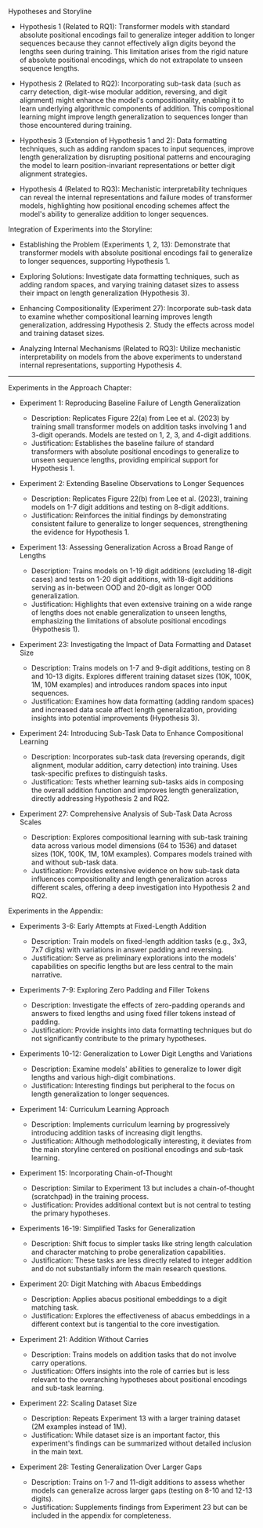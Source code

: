 Hypotheses and Storyline

- Hypothesis 1 (Related to RQ1): Transformer models with standard absolute positional encodings fail to generalize integer addition to longer sequences because they cannot effectively align digits beyond the lengths seen during training. This limitation arises from the rigid nature of absolute positional encodings, which do not extrapolate to unseen sequence lengths.

- Hypothesis 2 (Related to RQ2): Incorporating sub-task data (such as carry detection, digit-wise modular addition, reversing, and digit alignment) might enhance the model's compositionality, enabling it to learn underlying algorithmic components of addition. This compositional learning might improve length generalization to sequences longer than those encountered during training.

- Hypothesis 3 (Extension of Hypothesis 1 and 2): Data formatting techniques, such as adding random spaces to input sequences, improve length generalization by disrupting positional patterns and encouraging the model to learn position-invariant representations or better digit alignment strategies.

- Hypothesis 4 (Related to RQ3): Mechanistic interpretability techniques can reveal the internal representations and failure modes of transformer models, highlighting how positional encoding schemes affect the model's ability to generalize addition to longer sequences.

Integration of Experiments into the Storyline:

- Establishing the Problem (Experiments 1, 2, 13): Demonstrate that transformer models with absolute positional encodings fail to generalize to longer sequences, supporting Hypothesis 1.

- Exploring Solutions: Investigate data formatting techniques, such as adding random spaces, and varying training dataset sizes to assess their impact on length generalization (Hypothesis 3).

- Enhancing Compositionality (Experiment 27): Incorporate sub-task data to examine whether compositional learning improves length generalization, addressing Hypothesis 2. Study the effects across model and training dataset sizes.

- Analyzing Internal Mechanisms (Related to RQ3): Utilize mechanistic interpretability on models from the above experiments to understand internal representations, supporting Hypothesis 4.

---

Experiments in the Approach Chapter:

- Experiment 1: Reproducing Baseline Failure of Length Generalization
   - Description: Replicates Figure 22(a) from Lee et al. (2023) by training small transformer models on addition tasks involving 1 and 3-digit operands. Models are tested on 1, 2, 3, and 4-digit additions.
   - Justification: Establishes the baseline failure of standard transformers with absolute positional encodings to generalize to unseen sequence lengths, providing empirical support for Hypothesis 1.

- Experiment 2: Extending Baseline Observations to Longer Sequences
   - Description: Replicates Figure 22(b) from Lee et al. (2023), training models on 1-7 digit additions and testing on 8-digit additions.
   - Justification: Reinforces the initial findings by demonstrating consistent failure to generalize to longer sequences, strengthening the evidence for Hypothesis 1.

- Experiment 13: Assessing Generalization Across a Broad Range of Lengths
   - Description: Trains models on 1-19 digit additions (excluding 18-digit cases) and tests on 1-20 digit additions, with 18-digit additions serving as in-between OOD and 20-digit as longer OOD generalization.
   - Justification: Highlights that even extensive training on a wide range of lengths does not enable generalization to unseen lengths, emphasizing the limitations of absolute positional encodings (Hypothesis 1).

- Experiment 23: Investigating the Impact of Data Formatting and Dataset Size
   - Description: Trains models on 1-7 and 9-digit additions, testing on 8 and 10-13 digits. Explores different training dataset sizes (10K, 100K, 1M, 10M examples) and introduces random spaces into input sequences.
   - Justification: Examines how data formatting (adding random spaces) and increased data scale affect length generalization, providing insights into potential improvements (Hypothesis 3).

- Experiment 24: Introducing Sub-Task Data to Enhance Compositional Learning
   - Description: Incorporates sub-task data (reversing operands, digit alignment, modular addition, carry detection) into training. Uses task-specific prefixes to distinguish tasks.
   - Justification: Tests whether learning sub-tasks aids in composing the overall addition function and improves length generalization, directly addressing Hypothesis 2 and RQ2.

- Experiment 27: Comprehensive Analysis of Sub-Task Data Across Scales
   - Description: Explores compositional learning with sub-task training data across various model dimensions (64 to 1536) and dataset sizes (10K, 100K, 1M, 10M examples). Compares models trained with and without sub-task data.
   - Justification: Provides extensive evidence on how sub-task data influences compositionality and length generalization across different scales, offering a deep investigation into Hypothesis 2 and RQ2.

Experiments in the Appendix:

- Experiments 3-6: Early Attempts at Fixed-Length Addition
   - Description: Train models on fixed-length addition tasks (e.g., 3x3, 7x7 digits) with variations in answer padding and reversing.
   - Justification: Serve as preliminary explorations into the models' capabilities on specific lengths but are less central to the main narrative.

- Experiments 7-9: Exploring Zero Padding and Filler Tokens
   - Description: Investigate the effects of zero-padding operands and answers to fixed lengths and using fixed filler tokens instead of padding.
   - Justification: Provide insights into data formatting techniques but do not significantly contribute to the primary hypotheses.

- Experiments 10-12: Generalization to Lower Digit Lengths and Variations
   - Description: Examine models' abilities to generalize to lower digit lengths and various high-digit combinations.
   - Justification: Interesting findings but peripheral to the focus on length generalization to longer sequences.

- Experiment 14: Curriculum Learning Approach
   - Description: Implements curriculum learning by progressively introducing addition tasks of increasing digit lengths.
   - Justification: Although methodologically interesting, it deviates from the main storyline centered on positional encodings and sub-task learning.

- Experiment 15: Incorporating Chain-of-Thought
   - Description: Similar to Experiment 13 but includes a chain-of-thought (scratchpad) in the training process.
   - Justification: Provides additional context but is not central to testing the primary hypotheses.

- Experiments 16-19: Simplified Tasks for Generalization
   - Description: Shift focus to simpler tasks like string length calculation and character matching to probe generalization capabilities.
   - Justification: These tasks are less directly related to integer addition and do not substantially inform the main research questions.

- Experiment 20: Digit Matching with Abacus Embeddings
   - Description: Applies abacus positional embeddings to a digit matching task.
   - Justification: Explores the effectiveness of abacus embeddings in a different context but is tangential to the core investigation.

- Experiment 21: Addition Without Carries
   - Description: Trains models on addition tasks that do not involve carry operations.
   - Justification: Offers insights into the role of carries but is less relevant to the overarching hypotheses about positional encodings and sub-task learning.

- Experiment 22: Scaling Dataset Size
   - Description: Repeats Experiment 13 with a larger training dataset (2M examples instead of 1M).
   - Justification: While dataset size is an important factor, this experiment's findings can be summarized without detailed inclusion in the main text.

- Experiment 28: Testing Generalization Over Larger Gaps
   - Description: Trains on 1-7 and 11-digit additions to assess whether models can generalize across larger gaps (testing on 8-10 and 12-13 digits).
   - Justification: Supplements findings from Experiment 23 but can be included in the appendix for completeness.
